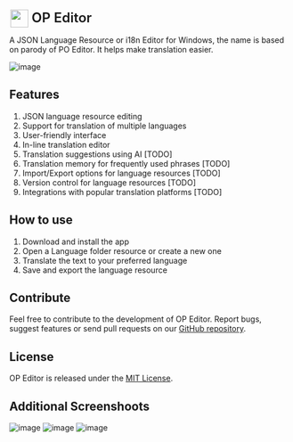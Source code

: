 <div style="display:flex;margin:2px;place-items:center;">
<img width="32" height="32" src="https://user-images.githubusercontent.com/28984914/216422726-a1597ef2-836b-4c31-8229-0b267c2b7e52.png" style="margin-top: 2px"/>
<span style="font-size:24px;line-height: 8px;font-weight:600; margin-left:6px;">OP Editor</span>
</div>

A JSON Language Resource or i18n Editor for Windows, the name is based on parody of PO Editor. It helps make translation easier.

![image](https://user-images.githubusercontent.com/28984914/232173538-302fa946-5bb5-47a0-aafa-fa0d335639c5.png)

## Features

1. JSON language resource editing
2. Support for translation of multiple languages
3. User-friendly interface
4. In-line translation editor
5. Translation suggestions using AI [TODO]
6. Translation memory for frequently used phrases [TODO]
7. Import/Export options for language resources [TODO]
8. Version control for language resources [TODO]
9. Integrations with popular translation platforms [TODO]

## How to use

1. Download and install the app
2. Open a Language folder resource or create a new one
3. Translate the text to your preferred language
4. Save and export the language resource

## Contribute

Feel free to contribute to the development of OP Editor. Report bugs, suggest features or send pull requests on our [GitHub repository](https://github.com/rasyidf/OPEditor).

## License

OP Editor is released under the [MIT License](https://opensource.org/licenses/MIT).

## Additional Screenshoots

![image](https://user-images.githubusercontent.com/28984914/232173511-a9bc8b54-cf52-4c40-a371-9fdbd9ecb1af.png)
![image](https://user-images.githubusercontent.com/28984914/232173526-f044ddc9-cdd2-44f4-ae32-bd07973850a3.png)
![image](https://user-images.githubusercontent.com/28984914/232173616-9c6b637d-6fbe-427a-82e5-eb9dedc7ee2d.png)
